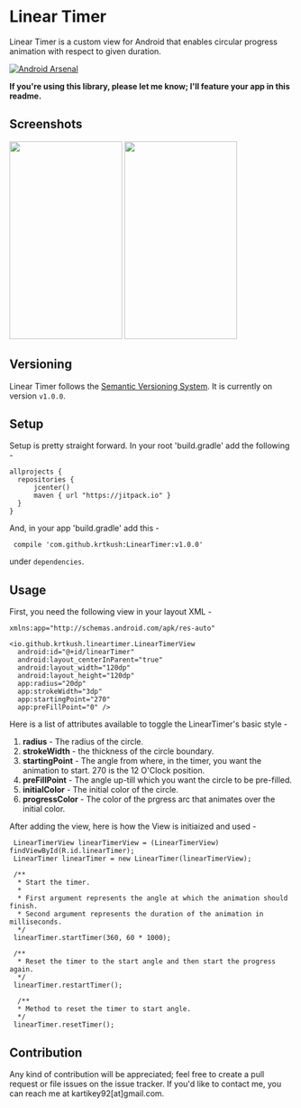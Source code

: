 # Linear Timer

Linear Timer is a custom view for Android that enables circular progress animation with respect to given duration.

[![Android Arsenal](https://img.shields.io/badge/Android%20Arsenal-Linear%20Timer-brightgreen.svg?style=social)](https://android-arsenal.com/details/1/4959)

**If you're using this library, please let me know; I'll feature your app in this readme.**

## Screenshots

<img src="https://raw.githubusercontent.com/krtkush/LinearTimerProject/master/Screenshots/ssOne.png" width="200" height="350" /> <img src="https://raw.githubusercontent.com/krtkush/LinearTimer/master/Screenshots/intro.gif" width="200" height="350" />

## Versioning

Linear Timer follows the [Semantic Versioning System](http://semver.org/).
It is currently on version `v1.0.0`.

## Setup

Setup is pretty straight forward. 
In your root 'build.gradle' add the following - 

    allprojects {
      repositories {
          jcenter()
          maven { url "https://jitpack.io" }
      }
    }
    
And, in your app 'build.gradle' add this - 

     compile 'com.github.krtkush:LinearTimer:v1.0.0'
under `dependencies`.

## Usage

First, you need the following view in your layout XML - 

    xmlns:app="http://schemas.android.com/apk/res-auto"
      
    <io.github.krtkush.lineartimer.LinearTimerView
      android:id="@+id/linearTimer"
      android:layout_centerInParent="true"
      android:layout_width="120dp"
      android:layout_height="120dp"
      app:radius="20dp"
      app:strokeWidth="3dp"
      app:startingPoint="270"
      app:preFillPoint="0" />
        
Here is a list of attributes available to toggle the LinearTimer's basic style -

1. **radius** - The radius of the circle.
2. **strokeWidth** - the thickness of the circle boundary.
3. **startingPoint** - The angle from where, in the timer, you want the animation to start. 270 is the 12 O'Clock position.
4. **preFillPoint** - The angle up-till which you want the circle to be pre-filled.
5. **initialColor** - The initial color of the circle. 
6. **progressColor** - The color of the prgress arc that animates over the initial color. 

After adding the view, here is how the View is initiaized and used -

     LinearTimerView linearTimerView = (LinearTimerView) findViewById(R.id.linearTimer);
     LinearTimer linearTimer = new LinearTimer(linearTimerView);
     
     /** 
      * Start the timer. 
      *
      * First argument represents the angle at which the animation should finish.
      * Second argument represents the duration of the animation in milliseconds. 
      */
     linearTimer.startTimer(360, 60 * 1000);
     
     /**
      * Reset the timer to the start angle and then start the progress again.
      */
     linearTimer.restartTimer();
     
      /**
      * Method to reset the timer to start angle.
      */
     linearTimer.resetTimer();
     
## Contribution

Any kind of contribution will be appreciated; feel free to create a pull request or file issues on the issue tracker. If you'd like to contact me, you can reach me at kartikey92[at]gmail.com.
